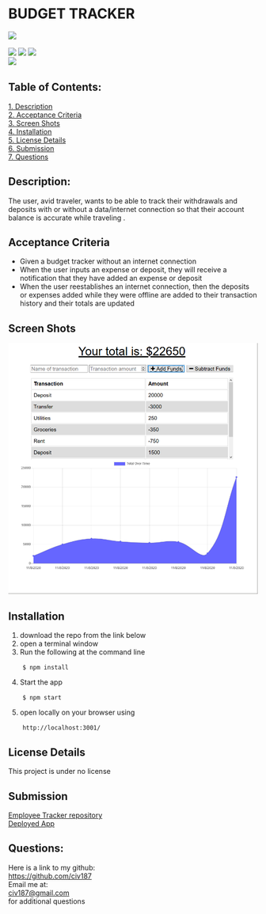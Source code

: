 # BUDGET TRACKER


![](https://img.shields.io/badge/Created%20by-Victor%20Cesar%20Lopez-blue?style=for-the-badge)  

![](https://img.shields.io/badge/npm%20package-Comoression-orange?style=flat-square&logo=npm) 
![](https://img.shields.io/badge/npm%20package-Express-cyan?style=flat-square&logo=npm) 
![](https://img.shields.io/badge/npm%20package-mongoose-green?style=flat-square&logo=npm)  
![](https://img.shields.io/badge/npm%20package-morgan-lightgrey?style=flat-square&logo=npm) 

 ## Table of Contents:  

[1. Description](#Description)  
[2. Acceptance Criteria](#Acceptance-Criteria)  
[3. Screen Shots](#Screen_Shots)  
[4. Installation](#Installation)  
[5. License Details](#License-Details)  
[6. Submission](#Submission)   
[7. Questions](#Questions)  

## Description:  

The user, avid traveler, wants to be able to track their withdrawals and deposits with or without a data/internet connection so that their account balance is accurate while traveling .

## Acceptance Criteria  
- Given a budget tracker without an internet connection
- When the user inputs an expense or deposit, they will receive a notification that they have added an expense or deposit
- When the user reestablishes an internet connection, then the deposits or expenses added while they were offline are added to their transaction history and their totals are updated


## Screen Shots
![Capture01.png](images/Capture01.PNG)  

## Installation
1. download the repo from the link below  
2. open a terminal window  
3. Run the following at the command line
```
    $ npm install
```
4. Start the app
```
    $ npm start
```
5. open locally on your browser using 
```
    http://localhost:3001/
```

## License Details  
This project is under no license

## Submission  
[Employee Tracker repository](https://github.com/civ187/BudgetTracker)  
[Deployed App](https://vclbudgettracker.herokuapp.com)  

## Questions:  
 Here is a link to my github:  
https://github.com/civ187  
 Email me at:  
civ187@gmail.com  
for additional questions
